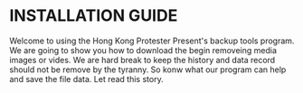 # INSTALLATION GUIDE

Welcome to using the Hong Kong Protester Present's backup tools program.<br>
We are going to show you how to download the begin removeing media images or vides. 
We are hard break to keep the history and data record should not be remove by the tyranny. 
So konw what our program can help and save the file data. Let read this story.
